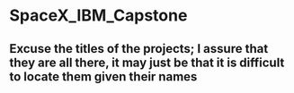 # SpaceX_IBM_Capstone

## Excuse the titles of the projects; I assure that they are all there, it may just be that it is difficult to locate them given their names

